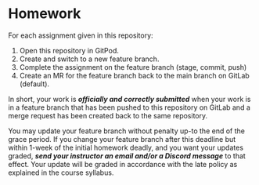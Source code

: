 # Homework

For each assignment given in this repository:

1. Open this repository in GitPod.
2. Create and switch to a new feature branch.
3. Complete the assignment on the feature branch (stage, commit, push)
4. Create an MR for the feature branch back to the main branch on GitLab (default).

In short, your work is ***officially and correctly submitted*** when your work
is in a feature branch that has been pushed to this repository on GitLab
and a merge request has been created back to the same repository.

You may update your feature branch without penalty up-to the end of the
grace period. If you change your feature branch after this deadline but
within 1-week of the initial homework deadly, and you want your updates
graded, ***send your instructor an email and/or a Discord message*** to that
effect. Your update will be graded in accordance with the late policy
as explained in the course syllabus.
